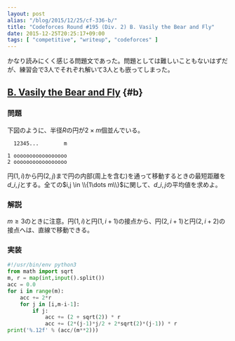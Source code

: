 ```yaml
---
layout: post
alias: "/blog/2015/12/25/cf-336-b/"
title: "Codeforces Round #195 (Div. 2) B. Vasily the Bear and Fly"
date: 2015-12-25T20:25:17+09:00
tags: [ "competitive", "writeup", "codeforces" ]
---
```


かなり読みにくく感じる問題文であった。問題としては難しいこともないはずだが、練習会で3人でそれぞれ解いて3人とも嵌ってしまった。

## [B. Vasily the Bear and Fly](http://codeforces.com/contest/336/problem/B) {#b}

### 問題

下図のように、半径$R$の円が$2 \times m$個並んでいる。

``` plain
  12345...        m

1 ooooooooooooooooo
2 ooooooooooooooooo
```

円$(1,i)$から円$(2,j)$まで円の内部(周上を含む)を通って移動するときの最短距離を$d\_{i,j}$とする。全ての$i,j \in \\{1\dots m\\}$に関して、$d\_{i,j}$の平均値を求めよ。

### 解説

$m \ge 3$のときに注意。円$(1,i)$と円$(1,i+1)$の接点から、円$(2,i+1)$と円$(2,i+2)$の接点へは、直線で移動できる。

### 実装

``` python
#!/usr/bin/env python3
from math import sqrt
m, r = map(int,input().split())
acc = 0.0
for i in range(m):
    acc += 2*r
    for j in [i,m-i-1]:
        if j:
            acc += (2 + sqrt(2)) * r
            acc += (2*(j-1)*j/2 + 2*sqrt(2)*(j-1)) * r
print('%.12f' % (acc/(m**2)))
```
